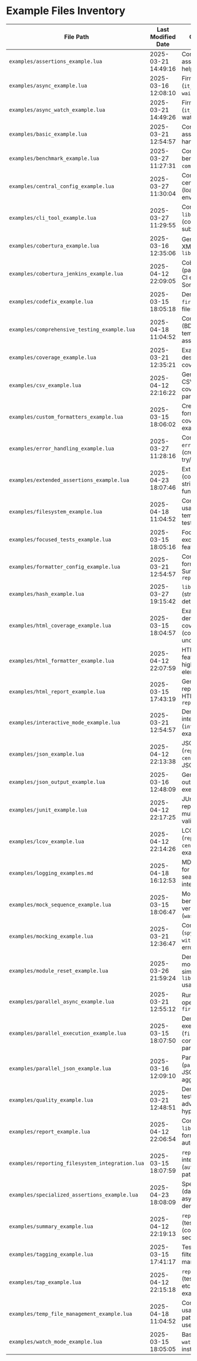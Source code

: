 # Example Files Inventory

| File Path                           | Last Modified Date | Covered Functionality                                                         | Initial Deprecation Status                                     |
|-------------------------------------|--------------------|-------------------------------------------------------------------------------|----------------------------------------------------------------|
`examples/assertions_example.lua`   | 2025-03-21 14:49:16 | Comprehensive Firmo assertions, test structure, helpers                       | Likely requires minor updates (JSDoc)                          |
`examples/async_example.lua`        | 2025-03-16 12:08:10 | Firmo async testing (`it_async`, `await`, `wait_until`), timeouts               | Requires updates (JSDoc, dependency mgmt, internal module use) |
`examples/async_watch_example.lua`  | 2025-03-21 14:49:26 | Firmo async testing (`it_async`, `await`) with watch mode                     | Requires updates (JSDoc, dependency mgmt)                      |
`examples/basic_example.lua`        | 2025-03-21 12:54:57 | Core Firmo test structure, assertions, setup, error handling                  | Potentially fine, needs JSDoc                                  |
`examples/benchmark_example.lua`    | 2025-03-27 11:27:31 | Comprehensive benchmarking (`run`, `compare`), memory, stats                  | Potentially fine, needs JSDoc                                  |
`examples/central_config_example.lua` | 2025-03-27 11:30:04 | Comprehensive central_config usage (loading, applying, environments, testing) | Potentially fine, needs JSDoc                                  |
`examples/cli_tool_example.lua`     | 2025-03-27 11:29:55 | Comprehensive `lib.tools.cli` usage (commands, args, subcommands, help, errors) | Potentially fine, needs JSDoc & help/version review            |
`examples/cobertura_example.lua`    | 2025-03-16 12:35:06 | Generate/save Cobertura XML coverage reports using `lib.reporting`    | Requires updates (Use central_config, unused import, needs JSDoc) |
`examples/cobertura_jenkins_example.lua` | 2025-04-12 22:09:05 | Cobertura format config (path mapping, branches), CI examples (Jenkins, Sonar, GH) | Requires updates (JSDoc, review config/paths, direct coverage use) |
`examples/codefix_example.lua`      | 2025-03-15 18:05:18 | Demonstrates `firmo.codefix` for fixing files/directories, reporting | Requires updates (Use central_config, needs JSDoc)                 |
`examples/comprehensive_testing_example.lua` | 2025-04-18 11:04:52 | Comprehensive demo (BDD, setup/teardown, temp files, error testing, assertions) | Requires updates (Use central_config, needs JSDoc)                 |
`examples/coverage_example.lua`     | 2025-03-21 12:35:21 | Example code/tests designed to demonstrate coverage analysis results | Potentially fine, needs JSDoc                                          |
`examples/csv_example.lua`          | 2025-04-12 22:16:22 | Generate/save/configure CSV reports (tests & coverage), basic CSV parsing | Potentially fine, needs JSDoc (review truncated R example)         |
`examples/custom_formatters_example.lua` | 2025-03-15 18:06:02 | Create/register custom formatters (results & coverage), Markdown example | Requires updates (JSDoc, central_config, module path, package.path) |
`examples/error_handling_example.lua` | 2025-03-27 11:28:16 | Comprehensive `error_handler` usage (creation, propagation, try/catch, safe_io, testing) | Potentially fine, needs JSDoc & update temp file handling          |
`examples/extended_assertions_example.lua` | 2025-04-23 18:07:46 | Extended assertions (collections, numeric, string, object structure, function behavior, deep) | Requires updates (JSDoc, package.path)                             |
`examples/filesystem_example.lua`   | 2025-04-18 11:04:52 | Comprehensive `fs` module usage (file/dir ops, paths, temp, error handling, testing) | Requires updates (JSDoc, inconsistent temp file handling)          |
`examples/focused_tests_example.lua` | 2025-03-15 18:05:16 | Focus (`fit`, `fdescribe`) and exclude (`xit`, `xdescribe`) features, table diffs | Requires updates (JSDoc, package.path, state access, format config) |
`examples/formatter_config_example.lua` | 2025-03-21 12:54:57 | Configuring reporting formatters (HTML, JSON, Summary, CSV) using `reporting.configure_*` | Requires updates (JSDoc, review config setting approach)             |
`examples/hash_example.lua`         | 2025-03-27 19:15:42 | `lib.tools.hash` usage (string, file), change detection, caching | Potentially fine, needs JSDoc                                          |
`examples/html_coverage_example.lua` | 2025-03-15 18:04:57 | Example code/tests to demonstrate HTML coverage report states (covered, executed, uncovered) | Potentially fine, needs JSDoc, remove unused import                 |
`examples/html_formatter_example.lua`| 2025-04-12 22:07:59 | HTML coverage formatter features (themes, syntax highlighting, interactive elements) | Requires updates (JSDoc, config setting, direct coverage use)     |
`examples/html_report_example.lua`  | 2025-03-15 17:43:19 | Generating test result reports (JUnit, TAP, CSV, HTML) using `reporting.format_results` | Requires updates (JSDoc, package.path, paths, auto_save_reports, focus) |
`examples/interactive_mode_example.lua` | 2025-03-21 12:54:57 | Demonstrates starting the interactive CLI mode (`interactive.start`) with example tests | Requires updates (JSDoc, package.path, tags/focus/mock usage, interactive.start) |
`examples/json_example.lua`         | 2025-04-12 22:13:38 | JSON coverage reports (`reporting`), config via `central_config`, general JSON encode/decode | Requires updates (JSDoc, hardcoded path, unused import)            |
`examples/json_output_example.lua` | 2025-03-16 12:48:09 | Generate JSON test results output (used for parallel execution)                     | Requires updates (JSDoc, review pending usage)                     |
`examples/junit_example.lua`        | 2025-04-12 22:17:25 | JUnit XML test result reports (`reporting`), config, multi-suite, CI examples, validation | Requires updates (JSDoc, path, unused import, review deepcopy)     |
`examples/lcov_example.lua`         | 2025-04-12 22:14:26 | LCOV coverage reports (`reporting`), config via `central_config`, CI examples | Requires updates (JSDoc, hardcoded path, unused import)           |
`examples/logging_examples.md`      | 2025-04-18 16:12:53 | MD file with code examples for logging (core, export, search, formatter integration) | Generally good, needs review (JSON, sleep, config methods), needs JSDoc |
`examples/mock_sequence_example.lua` | 2025-03-15 18:06:47 | Mock sequence tracking benefits, sequence verification (`was_called_before/after`) | Requires updates (JSDoc, review mock API, remove internals, socket dep) |
`examples/mocking_example.lua`      | 2025-03-21 12:36:47 | Comprehensive mocking (`spy`, `mock`, `stub`, `with_mocks`), verification, error testing | Requires updates (JSDoc, review mock API, remove internals)          |
`examples/module_reset_example.lua` | 2025-03-26 21:59:24 | Demonstrates need for module reset, manual simulation, explains `lib.core.module_reset` usage | Requires updates (JSDoc, replace os/dofile/globals with modules) |
`examples/parallel_async_example.lua` | 2025-03-21 12:55:12 | Running multiple async operations in parallel using `firmo.parallel_async` | Requires updates (JSDoc, package.path, review parallel_async/await/pending) |
`examples/parallel_execution_example.lua` | 2025-03-15 18:07:50 | Demonstrates parallel test execution (`firmo.parallel.run_tests`), compares sequential vs parallel | Requires updates (JSDoc, package.path, run simulation, temp dir, sleep, parallel API) |
`examples/parallel_json_example.lua`| 2025-03-16 12:09:10 | Parallel execution (`parallel.run_tests`) with JSON output format for aggregation | Requires updates (JSDoc, use temp_file, review pending/parallel API)    |
`examples/quality_example.lua`      | 2025-03-21 12:48:51 | Demonstrates concept of test quality levels (basic to advanced) using hypothetical `--quality` flag | Requires updates (JSDoc, review spy, perf check, quality flag)      |
| `examples/report_example.lua` | 2025-04-12 22:06:54 | Comprehensive `lib.reporting` (all 8 formatters, config, custom, auto-save) | Requires updates (Direct coverage module usage, needs JSDoc)                |
| `examples/reporting_filesystem_integration.lua` | 2025-03-15 18:07:59 | `reporting` + `filesystem` integration (`auto_save_reports`, file I/O, path templates, verification) | Requires updates (package.path, direct fs for temp dir, os.date, JSDoc, assertion style, rm command) |
| `examples/specialized_assertions_example.lua` | 2025-04-23 18:08:09 | Specialized assertions (date, advanced regex, async) using `lib.async` for demos | Requires updates (JSDoc, review direct `lib.async` usage) |
| `examples/summary_example.lua` | 2025-04-12 22:19:13 | `reporting` summary format (tests/coverage), config (colors, verbosity, sections), fs save | Requires updates (JSDoc, temp file handling, os.date) |
| `examples/tagging_example.lua` | 2025-03-15 17:41:17 | Test tagging (`firmo.tags`), filtering (`only_tags`, `filter`), manual arg parsing | Requires updates (package.path, manual arg parsing, JSDoc) |
| `examples/tap_example.lua` | 2025-04-12 22:15:18 | `reporting` TAP format (tests), config (YAML, diag, etc.), fs save, CI integration examples | Requires updates (JSDoc, temp file handling, os.date) |
| `examples/temp_file_management_example.lua` | 2025-04-18 11:04:52 | Comprehensive `temp_file` usage (create file/dir, with pattern, stats, cleanup), uses `fs` | Requires updates (package.path, JSDoc, os.exit, error handling style) |
| `examples/watch_mode_example.lua` | 2025-03-15 18:05:05 | Basic test suite target for `--watch` mode, includes usage instructions | Requires updates (JSDoc, usage instructions block/path) |
